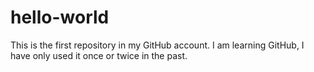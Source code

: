 # hello-world
This is the first repository in my GitHub account.
I am learning GitHub, I have only used it once or twice in the past.
